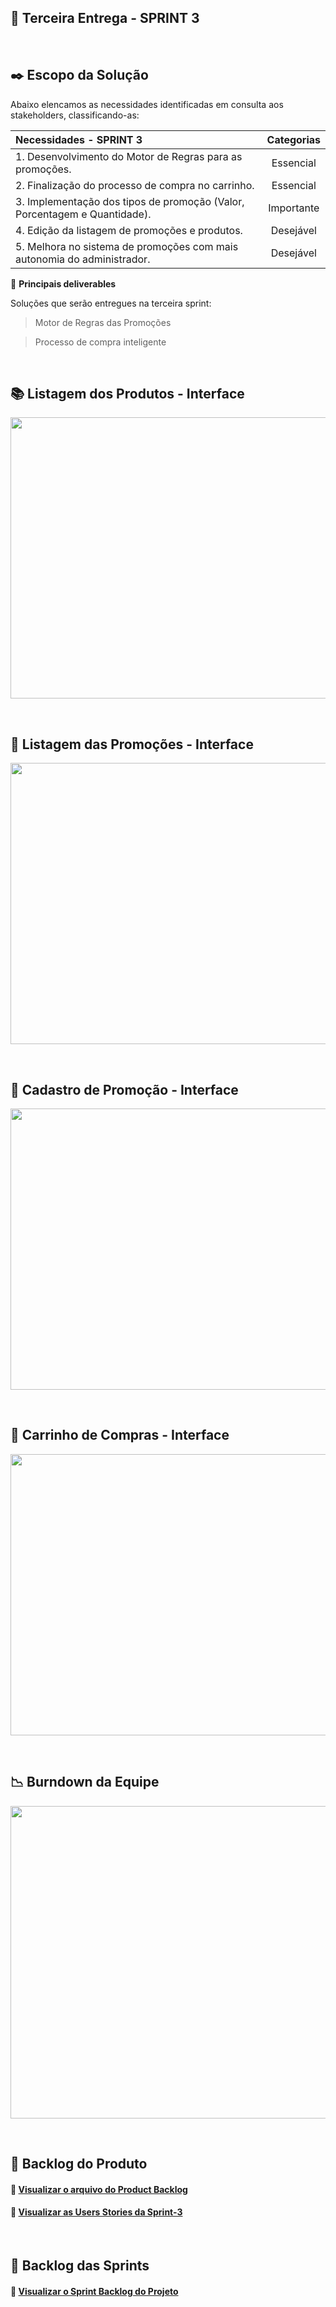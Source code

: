 ## :bookmark: Terceira Entrega - SPRINT 3

<br>

## :black_nib: Escopo da Solução
Abaixo elencamos as necessidades identificadas em consulta aos stakeholders, classificando-as: 

| Necessidades - SPRINT 3 | Categorias |
| :--- | :---: |
| 1. Desenvolvimento do Motor de Regras para as promoções. | Essencial |
| 2. Finalização do processo de compra no carrinho. | Essencial |
| 3. Implementação dos tipos de promoção (Valor, Porcentagem e Quantidade). | Importante |
| 4. Edição da listagem de promoções e produtos. | Desejável |
| 5. Melhora no sistema de promoções com mais autonomia do administrador. | Desejável |

:pushpin: **Principais deliverables**

Soluções que serão entregues na terceira sprint:

> Motor de Regras das Promoções

> Processo de compra inteligente

<br>

## 📚 Listagem dos Produtos - Interface

<img src = "https://github.com/Doc-Docker/APIMidAll/blob/main/Images/produto.png" width="900" height="450"/></h1>

<br>

## 🎯 Listagem das Promoções - Interface

<img src = "https://github.com/Doc-Docker/APIMidAll/blob/main/Images/promo%C3%A7%C3%B5es_2.png" width="900" height="450"/></h1>

<br>

## 🚀 Cadastro de Promoção - Interface

<img src = "https://github.com/Doc-Docker/APIMidAll/blob/main/Images/promo%C3%A7%C3%B5es.png" width="900" height="450"/></h1>

<br>

## 🛒 Carrinho de Compras - Interface

<img src = "https://github.com/Doc-Docker/APIMidAll/blob/main/Images/cart.png" width="900" height="450"/></h1>

<br>

## :chart_with_downwards_trend: Burndown da Equipe

<img src = "https://github.com/Doc-Docker/APIMidAll/blob/main/Images/burndow_sprint3.png" width="890" height="500"/></h1>

<br>

## :newspaper: Backlog do Produto

#### 🔗 [Visualizar o arquivo do Product Backlog](https://github.com/Doc-Docker/APIMidAll/projects/3)

#### 🔗 [Visualizar as Users Stories da Sprint-3](https://github.com/Doc-Docker/APIMidAll/blob/main/Images/backlog_3.png)

<br>

## :dart: Backlog das Sprints

#### 🔗 [Visualizar o Sprint Backlog do Projeto](https://github.com/Doc-Docker/APIMidAll/blob/main/Images/backlog_sprint2.png)

<br>
